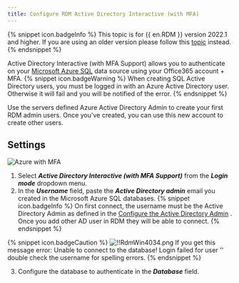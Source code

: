 ```yaml
---
title: Configure RDM Active Directory Interactive (with MFA)
---
```

{% snippet icon.badgeInfo %} 
This topic is for {{ en.RDM }} version 2022.1 and higher. If you are using an older version please follow this [topic](/rdm/windows/data-sources/data-sources-types/advanced-data-sources/microsoft-azure-sql/enable-azure-active-directory-authentication/configure-rdm-older-version-ad-interactive-mfa/) instead. 
{% endsnippet %}
 
Active Directory Interactive (with MFA Support) allows you to authenticate on your [Microsoft Azure SQL](/rdm/windows/data-sources/data-sources-types/advanced-data-sources/microsoft-azure-sql/) data source using your Office365 account + MFA. 
{% snippet icon.badgeWarning %} 
When creating SQL Active Directory users, you must be logged in with an Azure Active Directory user. Otherwise it will fail and you will be notified of the error. 
{% endsnippet %}
 
Use the servers defined Azure Active Directory Admin to create your first RDM admin users. Once you've created, you can use this new account to create other users. 

## Settings 

![Azure with MFA](https://webdevolutions.azureedge.net/docs/en/rdm/windows/clip5009.png) 

1. Select ***Active Directory Interactive (with MFA Support)*** from the ***Login mode*** dropdown menu. 
1. In the ***Username*** field, paste the ***Active Directory admin*** email you created in the Microsoft Azure SQL databases. 
{% snippet icon.badgeInfo %} 
On first connect, the username must be the Active Directory Admin as defined in the [Configure the Active Directory Admin](/rdm/windows/data-sources/data-sources-types/advanced-data-sources/microsoft-azure-sql/enable-azure-active-directory-authentication/configure-admin/) . Once you add other AD user in RDM they will be able to connect. 
{% endsnippet %}
 
{% snippet icon.badgeCaution %} 
![!!RdmWin4034.png](https://webdevolutions.azureedge.net/docs/en/rdm/windows/RdmWin4034.png) 
If you get this message error: Unable to connect to the database! Login failed for user '<token-identified principal>' double check the username for spelling errors. 
{% endsnippet %}
 
3. Configure the database to authenticate in the ***Database*** field. 

